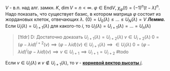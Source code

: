 $V$ - в.п. над алг. замкн. $K,\ \dim V =n<\infty$. $\varphi \in \text{End}V,\ \chi_\varphi(t)=(-1)^n(t-\lambda)^n$.
Надо показать, что существует базис, в котором матрица $\varphi$ состоит из жордановых клеток, отвечающих $\lambda$.
$\{0\}=U_0(\lambda)\le\dots\le U_N(\lambda) = V$
***Лемма.*** Если $U_i(\lambda)=U_{i+1}(\lambda)$ для какого-то $i$, то $U_i(\lambda)=U_{i+1}(\lambda)=\dotsc=U_n(\lambda)$
>[!tldr] D:
>Достаточно доказать $U_{i+1}(\lambda)=U_{i+2}(\lambda)$
>$v \in U_{i+2}(\lambda)$
>$0=(\varphi-\lambda id)^{i+2}(v)\implies (\varphi-\lambda id)(v)\in U_{i+1}(\lambda) \implies \in U_i(\lambda)$
>$0=(\varphi-\lambda id)^i(\varphi-\lambda id)(v)\implies v \in U_{i+1} \implies U_{i+1}=U_{i+2}$
>#todo

Если $v \in U_i(\lambda)$ и $v \notin U_{i+1}(\lambda)$, то $v$ - <ins>**корневой вектор высоты** $i$</ins>.

